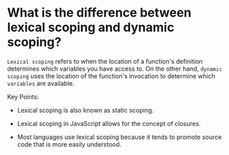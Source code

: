 # What is the difference between lexical scoping and dynamic scoping?

```Lexical scoping``` refers to when the location of a function's definition determines which variables you have access to. On the other hand, ```dynamic scoping``` uses the location of the function's invocation to determine which ```variables``` are available.

Key Points: 

- Lexical scoping is also known as static scoping.

- Lexical scoping in JavaScript allows for the concept of closures.

- Most languages use lexical scoping because it tends to promote source code that is more easily understood.
